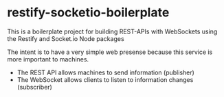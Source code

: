 restify-socketio-boilerplate
============================

This is a boilerplate project for building REST-APIs with WebSockets using the Restify and Socket.io Node packages

The intent is to have a very simple web presense because this service is more important to machines.

* The REST API allows machines to send information (publisher)
* The WebSocket allows clients to listen to information changes (subscriber)
